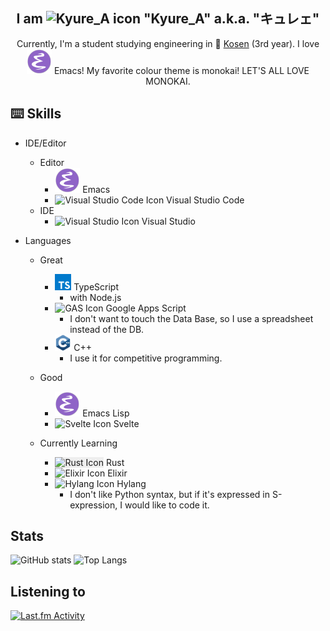 <div align="center">
  <h2>I am <img alt="Kyure_A icon" width="26px" src="https://avatars.githubusercontent.com/u/49436968?v=4" /> "Kyure_A" a.k.a. "キュレェ"
</h2>
  
  Currently, I'm a student studying engineering in 🏫 [Kosen](https://www.kosen-k.go.jp/english/what/features/features.html) (3rd year). 
I love ![Emacs Icon](./EmacsIcon.svg) Emacs! My favorite colour theme is monokai! LET'S ALL LOVE MONOKAI.

</div>

## ⌨️ Skills
- IDE/Editor
  - Editor
    - ![Emacs Icon](./EmacsIcon.svg) Emacs 
    - <img alt="Visual Studio Code Icon" width="20px" src="https://visualstudio.microsoft.com/wp-content/uploads/2019/09/vs-code-responsive-01-1.png" /> Visual Studio Code
  - IDE  
    - <img alt="Visual Studio Icon" width="20px" src="https://visualstudio.microsoft.com/wp-content/uploads/2021/10/Product-Icon.svg" /> Visual Studio

- Languages
  - Great
    - <img alt="TypeScript Icon" width="26px" src="https://raw.githubusercontent.com/github/explore/80688e429a7d4ef2fca1e82350fe8e3517d3494d/topics/typescript/typescript.png" /> TypeScript
      - with Node.js
    -  <img alt="GAS Icon" width="26px" src="https://upload.wikimedia.org/wikipedia/commons/2/2f/Google_Apps_Script.svg" /> Google Apps Script
        - I don't want to touch the Data Base, so I use a spreadsheet instead of the DB. 
    - <img alt="C++ Icon" width="26px" src="https://raw.githubusercontent.com/github/explore/180320cffc25f4ed1bbdfd33d4db3a66eeeeb358/topics/cpp/cpp.png" /> C++
      - I use it for competitive programming. 
      
  - Good
    - ![Emacs Icon](./EmacsIcon.svg) Emacs Lisp
    - <img alt="Svelte Icon" width="20px" src="https://upload.wikimedia.org/wikipedia/commons/1/1b/Svelte_Logo.svg"/> Svelte
  - Currently Learning
    - <img alt="Rust Icon" style="background-color:#EEEEEE" width="26px" src="https://encrypted-tbn0.gstatic.com/images?q=tbn:ANd9GcSpzrZI8crJpgIJqbJKO8Y8I3rV2lr5QYv02w&usqp=CAU" /> Rust
    - <img alt="Elixir Icon" width="26px" src="https://elixir-lang.org/favicon.ico" /> Elixir
    - <img alt="Hylang Icon" width="26px" src="https://d1q6f0aelx0por.cloudfront.net/product-logos/library-hylang-logo.png" /> Hylang
      - I don't like Python syntax, but if it's expressed in S-expression, I would like to code it.

## Stats
![GitHub stats](https://github-readme-stats.vercel.app/api?username=Kyure-A&theme=monokai) ![Top Langs](https://github-readme-stats.vercel.app/api/top-langs/?username=Kyure-A&layout=compact&theme=monokai&exclude_repo=nand2tetris,dotfiles,AtCoder,competitive-snippets,calculus-semi)

## Listening to
  <a href="https://last.fm/user/kyure_a" target="_blank"><img src="https://toru.kio.dev/api/v1/kyure_a?theme=monokai&border_radius=5" alt="Last.fm Activity" width="380px" /></a>
